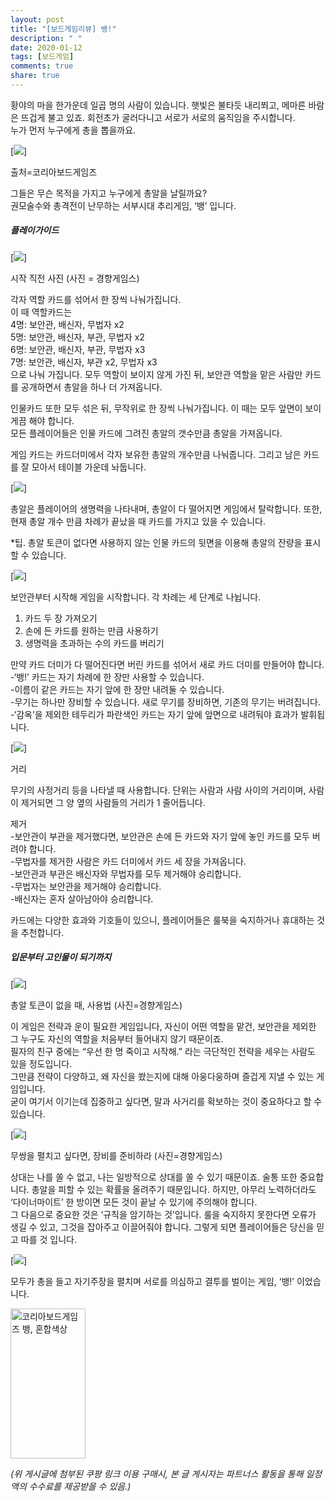 ```yaml
---
layout: post
title: "[보드게임리뷰] 뱅!"
description: " "
date: 2020-01-12
tags: [보드게임]
comments: true
share: true
---
```



황야의 마을 한가운데 일곱 명의 사람이 있습니다. 햇빛은 불타듯 내리쬐고, 메마른 바람은 뜨겁게 불고 있죠. 회전초가 굴러다니고 서로가 서로의 움직임을 주시합니다.  
누가 먼저 누구에게 총을 뽑을까요.  

[![](https://post-phinf.pstatic.net/MjAyMDA3MTNfMTcg/MDAxNTk0NjMxMjk1ODg1.5vToY6n2qYnvY6kjfiZJsBMu8u6ONEEnltQo7JVoR4kg.SBZzu5RBB6U4sZz_HAbbJET20FAwgxQbTaVsXolVwDUg.PNG/176081482105626.png?type=w1200)]

출처=코리아보드게임즈

그들은 무슨 목적을 가지고 누구에게 총알을 날릴까요?  
권모술수와 총격전이 난무하는 서부시대 추리게임, ‘뱅’ 입니다.

##### 플레이가이드

[![](https://post-phinf.pstatic.net/MjAyMDA3MTNfODcg/MDAxNTk0NjMxMzc4MTg2.CurwocG_eKqX8PYZ1VpPRghHuRJpVH4cAvK7jauehuMg.lDzBSEEU7NDzLNToLYrTazWYX9X1QhqEw1L_jF-68gQg.JPEG/image_7629620961594631349605.jpg?type=w1200)]

시작 직전 사진 (사진 = 경향게임스)

각자 역할 카드를 섞어서 한 장씩 나눠가집니다.  
이 때 역할카드는  
4명: 보안관, 배신자, 무법자 x2  
5명: 보안관, 배신자, 부관, 무법자 x2  
6명: 보안관, 배신자, 부관, 무법자 x3  
7명: 보안관, 배신자, 부관 x2, 무법자 x3  
으로 나눠 가집니다. 모두 역할이 보이지 않게 가진 뒤, 보안관 역할을 맡은 사람만 카드를 공개하면서 총알을 하나 더 가져옵니다.  
  
인물카드 또한 모두 섞은 뒤, 무작위로 한 장씩 나눠가집니다. 이 때는 모두 앞면이 보이게끔 해야 합니다.  
모든 플레이어들은 인물 카드에 그려진 총알의 갯수만큼 총알을 가져옵니다.  
  
게임 카드는 카드더미에서 각자 보유한 총알의 개수만큼 나눠줍니다. 그리고 남은 카드를 잘 모아서 테이블 가운데 놔둡니다.  

[![](https://post-phinf.pstatic.net/MjAyMDA3MTNfMTg3/MDAxNTk0NjMxNDUwNjM5.gWA12gRka6C8WjAU0Wg84jKyD7LIdPT700u0jttOO5Qg.F8j0a0yOMHJ07l_2YeEkrstJK4RCxvBtsRerYKQn7Fog.JPEG/image_2377382331594631428549.jpg?type=w1200)]

  
총알은 플레이어의 생명력을 나타내며, 총알이 다 떨어지면 게임에서 탈락합니다. 또한, 현재 총알 개수 만큼 차례가 끝났을 때 카드를 가지고 있을 수 있습니다.  
  
*팁. 총알 토큰이 없다면 사용하지 않는 인물 카드의 뒷면을 이용해 총알의 잔량을 표시할 수 있습니다.

[![](https://post-phinf.pstatic.net/MjAyMDA3MTNfMzkg/MDAxNTk0NjMxNTMyMTY2.zQUOCu6ZcaBf5rr2sRkLohYN71u5ZwBNy69gau1nrsIg.HrRgctmr-urQJG2-irVWhO91FaXsQZZ_-KXJiVGDxJQg.JPEG/image_4179047271594631511334.jpg?type=w1200)]

보안관부터 시작해 게임을 시작합니다. 각 차례는 세 단계로 나뉩니다.  
1. 카드 두 장 가져오기  
2. 손에 든 카드를 원하는 만큼 사용하기  
3. 생명력을 초과하는 수의 카드를 버리기  
  
만약 카드 더미가 다 떨어진다면 버린 카드를 섞어서 새로 카드 더미를 만들어야 합니다.  
-‘뱅!’ 카드는 자기 차례에 한 장만 사용할 수 있습니다.  
-이름이 같은 카드는 자기 앞에 한 장만 내려둘 수 있습니다.  
-무기는 하나만 장비할 수 있습니다. 새로 무기를 장비하면, 기존의 무기는 버려집니다.  
-‘감옥’을 제외한 테두리가 파란색인 카드는 자기 앞에 앞면으로 내려둬야 효과가 발휘됩니다.  

[![](https://post-phinf.pstatic.net/MjAyMDA3MTNfMzEg/MDAxNTk0NjMxNTgxODYy.FugsljP42BlZwLtVhkggoobRAZ3dWlIjRxlwvApwmYIg.VPptPIoDJyfa4obP08oN0I7zXvSm-ebLZio_mHcoN_Yg.JPEG/image_3938402211594631558423.jpg?type=w1200)]

거리  
  
무기의 사정거리 등을 나타낼 때 사용합니다. 단위는 사람과 사람 사이의 거리이며, 사람이 제거되면 그 양 옆의 사람들의 거리가 1 줄어듭니다.  
  
  
제거  
-보안관이 부관을 제거했다면, 보안관은 손에 든 카드와 자기 앞에 놓인 카드를 모두 버려야 합니다.  
-무법자를 제거한 사람은 카드 더미에서 카드 세 장을 가져옵니다.  
-보안관과 부관은 배신자와 무법자를 모두 제거해야 승리합니다.  
-무법자는 보안관을 제거해야 승리합니다.  
-배신자는 혼자 살아남아야 승리합니다.  
  
카드에는 다양한 효과와 기호들이 있으니, 플레이어들은 룰북을 숙지하거나 휴대하는 것을 추천합니다.  

##### 입문부터 고인물이 되기까지

[![](https://post-phinf.pstatic.net/MjAyMDA3MTNfMjE4/MDAxNTk0NjMxNjU0NTQz.bQ8GrOFehv1X0WdbGqivcqMNdhldDbtZhGh-KFfTWlQg.5h68AnJSW2PwrPFN86WkrpAdRnf6X3cNJgKnj4lXFFYg.JPEG/image_8998509411594631617334.jpg?type=w1200)]

총알 토큰이 없을 때, 사용법 (사진=경향게임스)

이 게임은 전략과 운이 필요한 게임입니다, 자신이 어떤 역할을 맡건, 보안관을 제외한 그 누구도 자신의 역할을 처음부터 들어내지 않기 때문이죠.  
필자의 친구 중에는 “우선 한 명 죽이고 시작해.” 라는 극단적인 전략을 세우는 사람도 있을 정도입니다.  
그만큼 전략이 다양하고, 왜 자신을 쐈는지에 대해 아웅다웅하며 즐겁게 지낼 수 있는 게임입니다.  
굳이 여기서 이기는데 집중하고 싶다면, 말과 사거리를 확보하는 것이 중요하다고 할 수 있습니다.

[![](https://post-phinf.pstatic.net/MjAyMDA3MTNfMjk0/MDAxNTk0NjMxNzA3OTA5.oLJ7QxQoSkN5aRwoxchx9oFdkXCIyFdYHUqyGpYWKwUg.KerL_qJ8MvoVUADOLtodigdatIdsXCfNWKm-3kz4IQYg.JPEG/image_1265988241594631670034.jpg?type=w1200)]

무쌍을 펼치고 싶다면, 장비를 준비하라 (사진=경향게임스)

상대는 나를 쏠 수 없고, 나는 일방적으로 상대를 쏠 수 있기 때문이죠. 술통 또한 중요합니다. 총알을 피할 수 있는 확률을 올려주기 때문입니다. 하지만, 아무리 노력하더라도 ‘다이너마이트’ 한 방이면 모든 것이 끝날 수 있기에 주의해야 합니다.  
그 다음으로 중요한 것은 ‘규칙을 암기하는 것’입니다. 룰을 숙지하지 못한다면 오류가 생길 수 있고, 그것을 잡아주고 이끌어줘야 합니다. 그렇게 되면 플레이어들은 당신을 믿고 따를 것 입니다.  

[![](https://post-phinf.pstatic.net/MjAyMDA3MTNfOTUg/MDAxNTk0NjMxNzQ1Njg3.xOKzj9tH2YFi0B1vGM4GcLbmXtThqMPFF05IVDCqyjMg.C_mSYji21mdtg9PhGiwrNnOaz4KxzOG5x27lchoZLq8g.JPEG/image_8124664641594631726509.jpg?type=w1200)]

모두가 총을 들고 자기주장을 펼치며 서로를 의심하고 결투를 벌이는 게임, ‘뱅!’ 이었습니다.

<a href="https://coupa.ng/bPrCNH" target="_blank" referrerpolicy="unsafe-url"><img src="https://static.coupangcdn.com/image/affiliate/banner/935789607dcfd336bda1b6ed4cd96919@2x.jpg" alt="코리아보드게임즈 뱅, 혼합색상" width="120" height="240"></a>

_(위 게시글에 첨부된 쿠팡 링크 이용 구매시, 본 글 게시자는 파트너스 활동을 통해 일정액의 수수료를 제공받을 수 있음.)_

